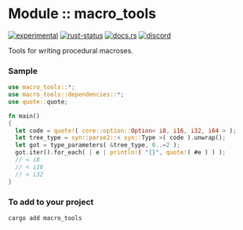 # Module :: macro_tools
[![experimental](https://img.shields.io/badge/stability-experimental-orange.svg)](https://github.com/emersion/stability-badges#experimental) [![rust-status](https://github.com/Wandalen/wTools/actions/workflows/ModuleProcMacroToolsPush.yml/badge.svg)](https://github.com/Wandalen/wTools/actions/workflows/ModuleProcMacroToolsPush.yml) [![docs.rs](https://img.shields.io/docsrs/macro_tools?color=e3e8f0&logo=docs.rs)](https://docs.rs/macro_tools) [![discord](https://img.shields.io/discord/872391416519737405?color=eee&logo=discord&logoColor=eee&label=ask)](https://discord.gg/JwTG6d2b)

Tools for writing procedural macroses.

### Sample

```rust
use macro_tools::*;
use macro_tools::dependencies::*;
use quote::quote;

fn main()
{
  let code = quote!( core::option::Option< i8, i16, i32, i64 > );
  let tree_type = syn::parse2::< syn::Type >( code ).unwrap();
  let got = type_parameters( &tree_type, 0..=2 );
  got.iter().for_each( | e | println!( "{}", quote!( #e ) ) );
  // < i8
  // < i16
  // < i32
}
```

### To add to your project

```sh
cargo add macro_tools
```
